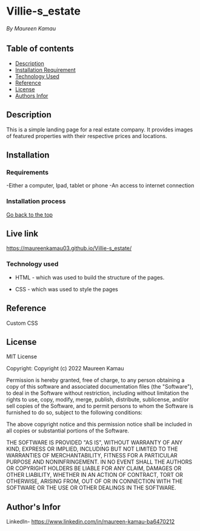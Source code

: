 # Villie-s_estate

###### By Maureen Kamau

## Table of contents

- [Description](#description)
- [Installation Requirement](#Installation)
- [Technology Used](#Technology-used)
- [Reference](#Reference)
- [License](#License)
- [Authors Infor](#Authors-Infor)

## Description

This is a simple landing page for a real estate company. It provides images of featured properties with their respective prices and locations.

## Installation

### Requirements

-Either a computer, Ipad, tablet or phone
-An access to internet connection

### Installation process

[Go back to the top](#Villie-s_estate)

## Live link

https://maureenkamau03.github.io/Villie-s_estate/

### Technology used

- HTML - which was used to build the structure of the pages.

- CSS - which was used to style the pages

## Reference

Custom CSS

## License

MIT License

Copyright: Copyright (c) 2022 Maureen Kamau

Permission is hereby granted, free of charge, to any person obtaining a copy of this software and associated documentation files (the "Software"), to deal in the Software without restriction, including without limitation the rights to use, copy, modify, merge, publish, distribute, sublicense, and/or sell copies of the Software, and to permit persons to whom the Software is furnished to do so, subject to the following conditions:

The above copyright notice and this permission notice shall be included in all copies or substantial portions of the Software.

THE SOFTWARE IS PROVIDED "AS IS", WITHOUT WARRANTY OF ANY KIND, EXPRESS OR IMPLIED, INCLUDING BUT NOT LIMITED TO THE WARRANTIES OF MERCHANTABILITY, FITNESS FOR A PARTICULAR PURPOSE AND NONINFRINGEMENT. IN NO EVENT SHALL THE AUTHORS OR COPYRIGHT HOLDERS BE LIABLE FOR ANY CLAIM, DAMAGES OR OTHER LIABILITY, WHETHER IN AN ACTION OF CONTRACT, TORT OR OTHERWISE, ARISING FROM, OUT OF OR IN CONNECTION WITH THE SOFTWARE OR THE USE OR OTHER DEALINGS IN THE SOFTWARE.

## Author's Infor

LinkedIn- https://www.linkedin.com/in/maureen-kamau-ba6470212
